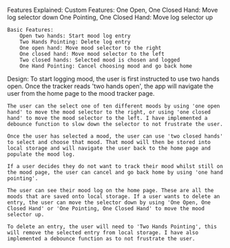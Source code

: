    
Features Explained:
    Custom Features:
        One Open, One Closed Hand: Move log selector down
        One Pointing, One Closed Hand: Move log selector up

    Basic Features:
        Open two hands: Start mood log entry
        Two Hands Pointing: Delete log entry
        One open hand: Move mood selector to the right
        One closed hand: Move mood selector to the left
        Two closed hands: Selected mood is chosen and logged
        One Hand Pointing: Cancel choosing mood and go back home

Design:
    To start logging mood, the user is first instructed to use two hands open. Once the tracker reads 'two hands open', the app will navigate the user from the home page to the mood tracker page. 
    
    The user can the select one of ten different moods by using 'one open hand' to move the mood selector to the right, or using 'one closed hand' to move the mood selector to the left. I have implemented a debounce function to slow down the selector to not frustrate the user. 
    
    Once the user has selected a mood, the user can use 'two closed hands' to select and choose that mood. That mood will then be stored into local storage and will navigate the user back to the home page and populate the mood log. 
    
    If a user decides they do not want to track their mood whilst still on the mood page, the user can cancel and go back home by using 'one hand pointing'. 
    
    The user can see their mood log on the home page. These are all the moods that are saved onto local storage. If a user wants to delete an entry, the user can move the selector down by using 'One Open, One Closed Hand' or 'One Pointing, One Closed Hand' to move the mood selector up. 
    
    To delete an entry, the user will need to 'Two Hands Pointing', this will remove the selected entry from local storage. I have also implemented a debounce function as to not frustrate the user.